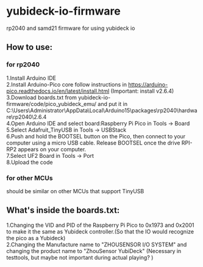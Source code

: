 # yubideck-io-firmware
rp2040 and samd21 firmware for using yubideck io

## How to use:
### for rp2040
1.Install Arduino IDE<br>
2.Install Arduino-Pico core follow instructions in https://arduino-pico.readthedocs.io/en/latest/install.html (Important: install v2.6.4)<br>
3.Download boards.txt from yubideck-io-firmware/code/pico_yubideck_emu/ and put it in C:\Users\Administrator\AppData\Local\Arduino15\packages\rp2040\hardware\rp2040\2.6.4<br>
4.Open Arduino IDE and select board:Raspberry Pi Pico in Tools -> Board<br>
5.Select Adafruit_TinyUSB in Tools -> USBStack<br>
6.Push and hold the BOOTSEL button on the Pico, then connect to your computer using a micro USB cable. Release BOOTSEL once the drive RPI-RP2 appears on your computer.<br>
7.Select UF2 Board in Tools -> Port<br>
8.Upload the code<br>

### for other MCUs
should be similar on other MCUs that support TinyUSB<br>

## What's inside the boards.txt:

1.Changing the VID and PID of the Raspberry Pi Pico to 0x1973 and 0x2001 to make it the same as Yubideck controller.(So that the IO would recognize the pico as a Yubideck)<br>
2.Changing the Manufacture name to "ZHOUSENSOR I/O SYSTEM" and changing the product name to "ZhouSensor YubiDeck" (Necessary in testtools, but maybe not important during actual playing? )<br>
